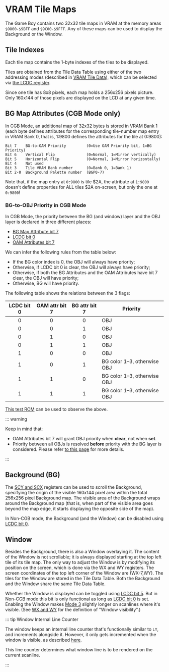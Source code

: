 
# VRAM Tile Maps

The Game Boy contains two 32x32 tile maps in VRAM at
the memory areas `$9800-$9BFF` and `$9C00-$9FFF`. Any of these maps can be used to
display the Background or the Window.

## Tile Indexes

Each tile map contains the 1-byte indexes of the
tiles to be displayed.

Tiles are obtained from the Tile Data Table using either of the two
addressing modes (described in [VRAM Tile Data](<#VRAM Tile Data>)), which
can be selected via [the LCDC register](<#FF40 — LCDC: LCD control>).

Since one tile has 8x8 pixels, each map holds a 256x256 pixels picture.
Only 160x144 of those pixels are displayed on the LCD at any given time.

## BG Map Attributes (CGB Mode only)

In CGB Mode, an additional map of 32x32 bytes is stored in VRAM Bank 1
(each byte defines attributes for the corresponding tile-number map
entry in VRAM Bank 0, that is, 1:9800 defines the attributes for the tile at
0:9800):

```
Bit 7    BG-to-OAM Priority         (0=Use OAM Priority bit, 1=BG Priority)
Bit 6    Vertical Flip              (0=Normal, 1=Mirror vertically)
Bit 5    Horizontal Flip            (0=Normal, 1=Mirror horizontally)
Bit 4    Not used
Bit 3    Tile VRAM Bank number      (0=Bank 0, 1=Bank 1)
Bit 2-0  Background Palette number  (BGP0-7)
```

Note that, if the map entry at `0:9800` is tile \$2A, the attribute at
`1:9800` doesn't define properties for ALL tiles \$2A on-screen, but only
the one at `0:9800`!

### BG-to-OBJ Priority in CGB Mode

In CGB Mode, the priority between the BG (and window) layer and the OBJ layer is declared in three different places:
- [BG Map Attribute bit 7](<#BG Map Attributes (CGB Mode only)>)
- [LCDC bit 0](<#LCDC.0 — BG and Window enable/priority>)
- [OAM Attributes bit 7](<#Byte 3 — Attributes/Flags>)

We can infer the following rules from the table below:
* If the BG color index is 0, the OBJ will always have priority;
* Otherwise, if LCDC bit 0 is clear, the OBJ will always have priority;
* Otherwise, if both the BG Attributes and the OAM Attributes have bit 7 clear, the OBJ will have priority;
* Otherwise, BG will have priority.

The following table shows the relations between the 3 flags:

LCDC bit 0 | OAM attr bit 7 | BG attr bit 7 | Priority
:---------:|:--------------:|:-------------:|---------
0          | 0              | 0             | OBJ
0          | 0              | 1             | OBJ
0          | 1              | 0             | OBJ
0          | 1              | 1             | OBJ
1          | 0              | 0             | OBJ
1          | 0              | 1             | BG color 1–3, otherwise OBJ
1          | 1              | 0             | BG color 1–3, otherwise OBJ
1          | 1              | 1             | BG color 1–3, otherwise OBJ

[This test ROM](https://github.com/alloncm/MagenTests) can be used to observe the above.

::: warning

Keep in mind that:
* OAM Attributes bit 7 will grant OBJ priority when **clear**, not when **set**.
* Priority between all OBJs is resolved **before** priority with the BG layer is considered.
  Please refer [to this page](<#Drawing priority>) for more details.

:::

## Background (BG)

The [SCY and SCX](<#FF42–FF43 — SCY, SCX: Viewport Y position, X position>)
registers can be used to scroll the Background, specifying the origin of the visible
160x144 pixel area within the total 256x256 pixel Background map.
The visible area of the Background wraps around the Background map (that is, when part of
the visible area goes beyond the map edge, it starts displaying the opposite side of the map).

In Non-CGB mode, the Background (and the Window) can be disabled using
[LCDC bit 0](<#LCDC.0 — BG and Window enable/priority>).

## Window

Besides the Background, there is also a Window overlaying it.
The content of the Window is not scrollable; it is always
displayed starting at the top left tile of its tile map. The only way to adjust the Window
is by modifying its position on the screen, which is done via the WX and WY registers. The screen
coordinates of the top left corner of the Window are (WX-7,WY). The tiles
for the Window are stored in the Tile Data Table. Both the Background
and the Window share the same Tile Data Table.

Whether the Window is displayed can be toggled using
[LCDC bit 5](<#LCDC.5 — Window enable>). But in Non-CGB mode this bit is only
functional as long as [LCDC bit 0](<#LCDC.0 — BG and Window enable/priority>) is set.
Enabling the Window makes
[Mode 3](<#LCD Status Register>) slightly longer on scanlines where it's visible.
(See [WX and WY](<#FF4A–FF4B — WY, WX: Window Y position, X position plus 7>)
for the definition of "Window visibility".)

::: tip Window Internal Line Counter

The window keeps an internal line counter that's functionally similar to `LY`, and increments alongside it. However, it only gets incremented when the window is visible, as described [here](<#FF4A–FF4B — WY, WX: Window Y position, X position plus 7>).

This line counter determines what window line is to be rendered on the current scanline.

:::

